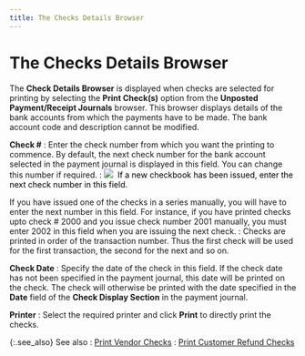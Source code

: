 ```yaml
---
title: The Checks Details Browser
---
```


# The Checks Details Browser


The **Check Details Browser** is  displayed when checks are selected for printing by selecting the **Print Check(s)**  option from the **Unposted Payment/Receipt 
 Journals** browser. This browser displays details of the bank accounts  from which the payments have to be made. The bank account code and description  cannot be modified.


**Check #**
: Enter the check number from which you want the printing  to commence. By default, the next check number for the bank account selected  in the payment journal is displayed in this field. You can change this  number if required.
: ![]({{site.acc_baseurl}}/img/example.gif) <font style="color: #ff0000;" color="#FF0000">&nbsp;</font><font style="color: #000000;" color="#000000">If a new checkbook has been 
 issued, enter the next check number in this field.</font>


If you have issued one of the checks in a series  manually, you will have to enter the next number in this field. For instance,  if you have printed checks upto  check # 2000 and you issue check number 2001 manually, you must enter  2002 in this field when you are issuing the next check.
: Checks are printed in order of the transaction number.  Thus the first check will be used for the first transaction, the second  for the next and so on.


**Check Date**
: Specify the date of the check in this field. If  the check date has not been specified in the payment journal, this date  will be printed on the check. The check will otherwise be printed with  the date specified in the **Date**  field of the **Check Display Section**  in the payment journal.


**Printer**
: Select the required printer and click **Print** to directly print the checks.


{:.see_also}
See also
: [Print Vendor Checks]({{site.acc_baseurl}}/vendor-payments-and-refunds/payment-jrnl-proc/printing-checks/printing_checks.html)
: [Print  Customer Refund Checks]({{site.acc_baseurl}}/customer-receipts-and-refunds/receipt-jrnl-proc/printing-checks/printing_customer_refund_checks.html)
